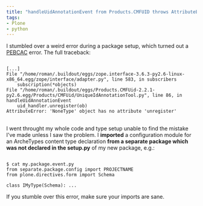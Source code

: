 ```yaml
---
title: "handleUidAnnotationEvent from Products.CMFUID throws AttributeError"
tags: 
- Plone
- python
---
```


I stumbled over a weird error during a package setup, which turned out a <a href="https://en.wikipedia.org/wiki/User_error">PEBCAC</a> error. The full traceback:
<pre>
<code>
[...]
File "/home/roman/.buildout/eggs/zope.interface-3.6.3-py2.6-linux-x86_64.egg/zope/interface/adapter.py", line 583, in subscribers
    subscription(*objects)
File "/home/roman/.buildout/eggs/Products.CMFUid-2.2.1-py2.6.egg/Products/CMFUid/UniqueIdAnnotationTool.py", line 86, in handleUidAnnotationEvent
    uid_handler.unregister(ob)
AttributeError: 'NoneType' object has no attribute 'unregister'
</code>
</pre>

I went throught my whole code and type setup unable to find the mistake I've made unless I saw the problem. I <strong>imported</strong> a configuration module for an ArcheTypes content type declaration <strong>from a separate package which was not declared in the setup.py</strong> of my new package, e.g.:
<pre><code>
$ cat my.package.event.py
from separate.package.config import PROJECTNAME
from plone.directives.form import Schema

class IMyType(Schema): ...
</code></pre>
If you stumble over this error, make sure your imports are sane.
